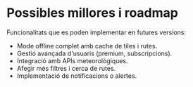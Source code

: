 # Possibles millores i roadmap

Funcionalitats que es poden implementar en futures versions:

- Mode offline complet amb cache de tiles i rutes.
- Gestió avançada d'usuaris (premium, subscripcions).
- Integració amb APIs meteorològiques.
- Afegir més filtres i cerca de rutes.
- Implementació de notificacions o alertes.
